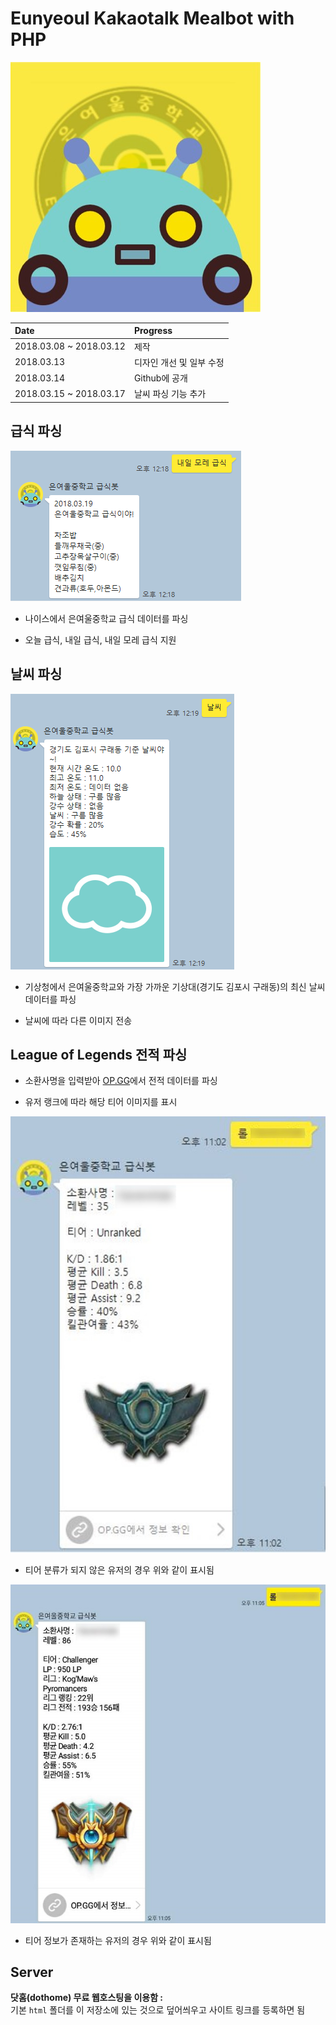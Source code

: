 # Eunyeoul Kakaotalk Mealbot with PHP
![logo](html/images/logo.jpg)

| Date | Progress |
| :------------- | :------------- |
| 2018.03.08 ~ 2018.03.12 | 제작 |
| 2018.03.13 | 디자인 개선 및 일부 수정 |
| 2018.03.14 | Github에 공개 |
| 2018.03.15 ~ 2018.03.17 | 날씨 파싱 기능 추가 |

## 급식 파싱
![screenshot 1](images/screenshot_1.jpg)<br>

- 나이스에서 은여울중학교 급식 데이터를 파싱

- 오늘 급식, 내일 급식, 내일 모레 급식 지원

## 날씨 파싱
![screenshot 2](images/screenshot_2.jpg)<br>

- 기상청에서 은여울중학교와 가장 가까운 기상대(경기도 김포시 구래동)의 최신 날씨 데이터를 파싱

- 날씨에 따라 다른 이미지 전송

## League of Legends 전적 파싱

- 소환사명을 입력받아 [OP.GG](OP.GG)에서 전적 데이터를 파싱

- 유저 랭크에 따라 해당 티어 이미지를 표시

![screenshot 3](images/screenshot_3.jpg)<br>

- 티어 분류가 되지 않은 유저의 경우 위와 같이 표시됨

![screenshot 4](images/screenshot_4.jpg)<br>

- 티어 정보가 존재하는 유저의 경우 위와 같이 표시됨

## Server
<b>닷홈(dothome) 무료 웹호스팅을 이용함 : </b><br>
기본 `html` 폴더를 이 저장소에 있는 것으로 덮어씌우고 사이트 링크를 등록하면 됨
